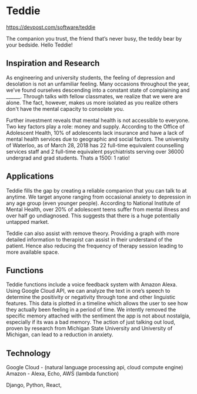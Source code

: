 # Teddie  

https://devpost.com/software/teddie

The companion you trust, the friend that’s never busy, the teddy bear by your bedside. Hello Teddie!  

## Inspiration and Research

As engineering and university students, the feeling of depression and desolation is not an unfamiliar feeling. Many occasions throughout the year, we’ve found ourselves descending into a constant state of complaining and ______.  Through talks with fellow classmates, we realize that we were are alone. The fact, however, makes us more isolated as you realize others don't have the mental capacity to consolate you. 

Further investment reveals that mental health is not accessible to everyone. Two key factors play a role: money and supply. According to the Office of Adolescent Health, 10% of adolescents lack insurance and have a lack of mental health services due to geographic and social factors. The university of Waterloo, as of March 28, 2018 has 22 full-time equivalent counselling services staff and 2 full-time equivalent psychiatrists serving over 36000 undergrad and grad students. Thats a 1500: 1 ratio!

## Applications

Teddie fills the gap by creating a reliable companion that you can talk to at anytime. We target anyone ranging from occasional anxiety to depression in any age group (even younger people). According to National Institute of Mental Health, over 20% of adolescent teens suffer from mental illness and over half go undiagnosed. This suggests that there is a huge potentially untapped market.

Teddie can also assist with remove theory. Providing a graph with more detailed information to therapist can assist in their understand of the patient. Hence also reducing the frequency of therapy session leading to more available space.

## Functions

Teddie functions include a voice feedback system with Amazon Alexa. Using Google Cloud API, we can analyze the text in one’s speech to determine the positivity or negativity through tone and other linguistic features. This data is plotted in a timeline which allows the user to see how they actually been feeling in a period of time. We intently removed the specific memory attached with the sentiment the app is not about nostalgia, especially if its was a bad memory. The action of just talking out loud, proven by research from Michigan State University and University of Michigan, can lead to a reduction in anxiety.

## Technology

Google Cloud - (natural language processing api, cloud compute engine) 
Amazon -  Alexa, Echo, AWS (lambda function)

Django, Python, React, 

